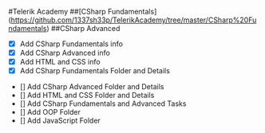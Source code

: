 #Telerik Academy
##[CSharp Fundamentals] (https://github.com/1337sh33p/TelerikAcademy/tree/master/CSharp%20Fundamentals)
##CSharp Advanced

- [x] Add CSharp Fundamentals info
- [x] Add CSharp Advanced info
- [x] Add HTML and CSS info
- [x] Add CSharp Fundamentals Folder and Details
- [] Add CSharp Advanced Folder and Details
- [] Add HTML and CSS Folder and Details
- [] Add CSharp Fundamentals and Advanced Tasks
- [] Add OOP Folder
- [] Add JavaScript Folder